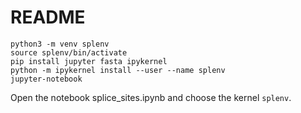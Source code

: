 # README

```
python3 -m venv splenv
source splenv/bin/activate
pip install jupyter fasta ipykernel
python -m ipykernel install --user --name splenv
jupyter-notebook
```

Open the notebook splice_sites.ipynb and choose the kernel ``splenv``.
